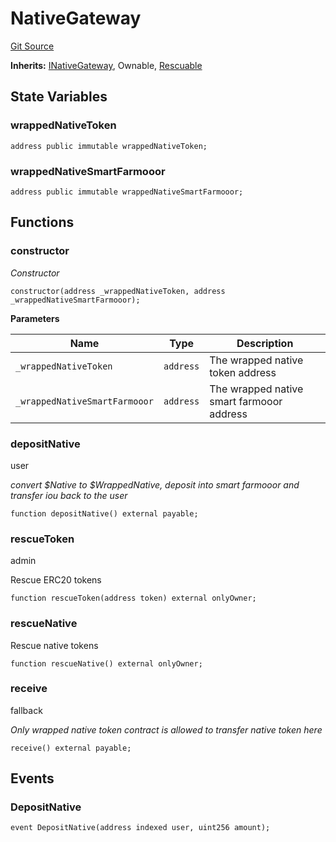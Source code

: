 # NativeGateway
[Git Source](https://github.com-hedgefarm/HedgeFarm/smart-farmer/blob/c90db012f9c5fe4b328d8988c68447eed814b014/contracts/yield/NativeGateway.sol)

**Inherits:**
[INativeGateway](/contracts/yield/interface/INativeGateway.sol/contract.INativeGateway.md), Ownable, [Rescuable](/contracts/common/Rescuable.sol/contract.Rescuable.md)


## State Variables
### wrappedNativeToken

```solidity
address public immutable wrappedNativeToken;
```


### wrappedNativeSmartFarmooor

```solidity
address public immutable wrappedNativeSmartFarmooor;
```


## Functions
### constructor

*Constructor*


```solidity
constructor(address _wrappedNativeToken, address _wrappedNativeSmartFarmooor);
```
**Parameters**

|Name|Type|Description|
|----|----|-----------|
|`_wrappedNativeToken`|`address`|The wrapped native token address|
|`_wrappedNativeSmartFarmooor`|`address`|The wrapped native smart farmooor address|


### depositNative

user

*convert $Native to $WrappedNative, deposit into smart farmooor and transfer iou back to the user*


```solidity
function depositNative() external payable;
```

### rescueToken

admin

Rescue ERC20 tokens


```solidity
function rescueToken(address token) external onlyOwner;
```

### rescueNative

Rescue native tokens


```solidity
function rescueNative() external onlyOwner;
```

### receive

fallback

*Only wrapped native token contract is allowed to transfer native token here*


```solidity
receive() external payable;
```

## Events
### DepositNative

```solidity
event DepositNative(address indexed user, uint256 amount);
```

